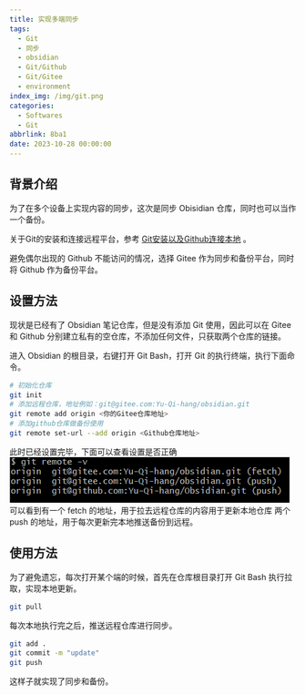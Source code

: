 ```yaml
---
title: 实现多端同步
tags:
  - Git
  - 同步
  - obsidian
  - Git/Github
  - Git/Gitee
  - environment
index_img: /img/git.png
categories:
  - Softwares
  - Git
abbrlink: 8ba1
date: 2023-10-28 00:00:00
---
```

## 背景介绍

为了在多个设备上实现内容的同步，这次是同步 Obisidian 仓库，同时也可以当作一个备份。

关于Git的安装和连接远程平台，参考 [Git安装以及Github连接本地](../../../BLOG/Softwares/Git/Git安装以及Github连接本地.md) 。

避免偶尔出现的 Github 不能访问的情况，选择 Gitee 作为同步和备份平台，同时将 Github 作为备份平台。
## 设置方法

现状是已经有了 Obsidian 笔记仓库，但是没有添加 Git 使用，因此可以在 Gitee 和 Github 分别建立私有的空仓库，不添加任何文件，只获取两个仓库的链接。

进入 Obsidian 的根目录，右键打开 Git Bash，打开 Git 的执行终端，执行下面命令。
```bash
# 初始化仓库
git init
# 添加远程仓库，地址例如：git@gitee.com:Yu-Qi-hang/obsidian.git
git remote add origin <你的Gitee仓库地址>
# 添加github仓库做备份使用
git remote set-url --add origin <Github仓库地址>
```
此时已经设置完毕，下面可以查看设置是否正确
![](../../../image/paper/231029003.png)
可以看到有一个 fetch 的地址，用于拉去远程仓库的内容用于更新本地仓库
两个 push 的地址，用于每次更新完本地推送备份到远程。

## 使用方法

为了避免遗忘，每次打开某个端的时候，首先在仓库根目录打开 Git Bash 执行拉取，实现本地更新。
```bash
git pull
```
每次本地执行完之后，推送远程仓库进行同步。
```bash
git add .
git commit -m "update"
git push
```
这样子就实现了同步和备份。